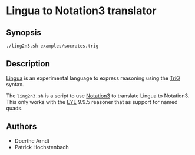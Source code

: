 # Lingua to Notation3 translator

## Synopsis

```
./ling2n3.sh examples/socrates.trig
```

## Description

[Lingua](https://github.com/eyereasoner/eye/tree/master/lingua) is an experimental language to express reasoning using the [TriG](https://www.w3.org/TR/trig/) syntax.

The `ling2n3.sh` is a script to use [Notation3](https://w3c.github.io/N3/spec/) to translate Lingua to Notation3. This only works with the [EYE](https://github.com/eyereasoner/eye/tree/master) 9.9.5 reasoner that as support for named quads.

## Authors

- Doerthe Arndt
- Patrick Hochstenbach